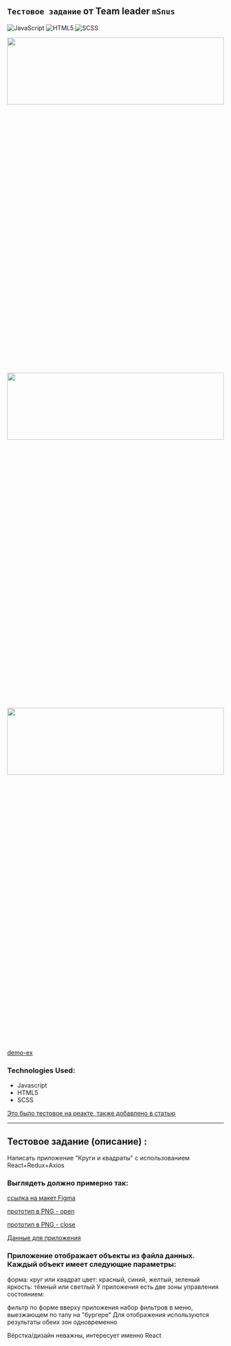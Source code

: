 
## `Тестовое задание` от Team leader `mSnus`


![JavaScript](https://img.shields.io/badge/javascript-%23323330.svg?style=for-the-badge&logo=javascript&logoColor=%23F7DF1E)
![HTML5](https://img.shields.io/badge/html5-%23E34F26.svg?style=for-the-badge&logo=html5&logoColor=white)
![SCSS](https://img.shields.io/badge/css3-%231572B6.svg?style=for-the-badge&logo=css3&logoColor=white)


<div align="center"><img src="https://github.com/juliaDooby/" width="100%" height="20%"></img></div>
<div align="center"><img src="https://github.com/juliaDooby/" width="100%" height="20%"></img></div>
<div align="center"><img src="https://github.com/juliaDooby/" width="100%" height="20%"></img></div>

[demo-ex](https://maryrabinovich.github.io/mSnus_vanilla/dist/)

### Technologies Used:

* Javascript
*  HTML5
* SCSS

[Это было тестовое на реакте, также добавлено в статью](https://habr.com/ru/post/691986/)

 ---
 
## Тестовое задание (описание) :

Написать приложение "Круги и квадраты" с использованием React+Redux+Axios

### Выглядеть должно примерно так:

[ссылка на макет Figma](https://www.figma.com/file/DaktkhoeaQEUagJ03Gk3r1/circles_and_squares_1?type=design&node-id=0-1&mode=design&t=cH8Y9fFJ7GXGsnmS-0)

[прототип в PNG - open](https://github.com/juliaDooby/mSnus_vanilla-testTask/blob/main/menu_open.png)

[прототип в PNG - close](https://github.com/juliaDooby/mSnus_vanilla-testTask/blob/main/menu_close.png)

[Данные для приложения](https://github.com/juliaDooby/mSnus_vanilla-testTask/blob/main/data/test.json)



### Приложение отображает объекты из файла данных. Каждый объект имеет следующие параметры:

форма: круг или квадрат
цвет: красный, синий, желтый, зеленый
яркость: тёмный или светлый
У приложения есть две зоны управления состоянием:

фильтр по форме вверху приложения
набор фильтров в меню, выезжающем по тапу на "бургере"
Для отображения используются результаты обеих зон одновременно

Вёрстка/дизайн неважны, интересует именно React
